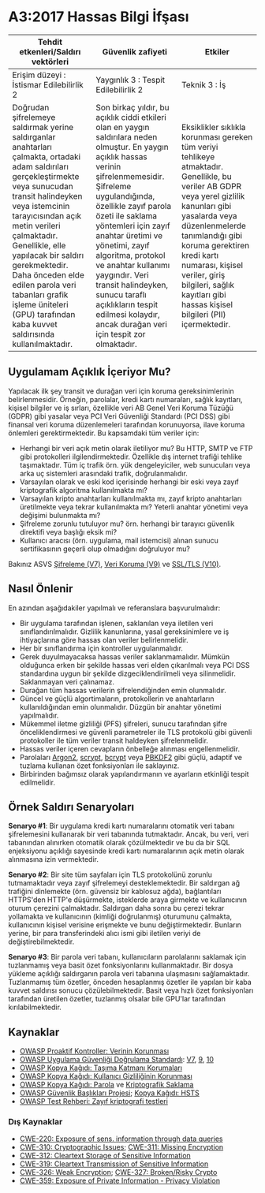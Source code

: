 # A3:2017 Hassas Bilgi İfşası

| Tehdit etkenleri/Saldırı vektörleri | Güvenlik zafiyeti | Etkiler |
| -- | -- | -- |
| Erişim düzeyi : İstismar Edilebilirlik 2 | Yaygınlık 3 : Tespit Edilebilirlik 2 | Teknik 3 : İş |
| Doğrudan şifrelemeye saldırmak yerine saldırganlar anahtarları çalmakta, ortadaki adam saldırıları gerçekleştirmekte veya sunucudan transit halindeyken veya istemcinin tarayıcısından açık metin verileri çalmaktadır. Genellikle, elle yapılacak bir saldırı gerekmektedir. Daha önceden elde edilen parola veri tabanları grafik işleme üniteleri (GPU) tarafından kaba kuvvet saldırısında kullanılmaktadır. | Son birkaç yıldır, bu açıklık ciddi etkileri olan en yaygın saldırılara neden olmuştur. En yaygın açıklık hassas verinin şifrelenmemesidir. Şifreleme uygulandığında, özellikle zayıf parola özeti ile saklama yöntemleri için zayıf anahtar üretimi ve yönetimi, zayıf algoritma, protokol ve anahtar kullanımı yaygındır. Veri transit halindeyken, sunucu taraflı açıklıkların tespit edilmesi kolaydır, ancak durağan veri için tespit zor olmaktadır. | Eksiklikler sıklıkla korunması gereken tüm veriyi tehlikeye atmaktadır. Genellikle, bu veriler AB GDPR veya yerel gizlilik kanunları gibi yasalarda veya düzenlenmelerde tanımlandığı gibi koruma gerektiren kredi kartı numarası, kişisel veriler, giriş bilgileri, sağlık kayıtları gibi hassas kişisel bilgileri (PII) içermektedir. |

## Uygulamam Açıklık İçeriyor Mu?

Yapılacak ilk şey transit ve durağan veri için koruma gereksinimlerinin belirlenmesidir. Örneğin, parolalar, kredi kartı numaraları, sağlık kayıtları, kişisel bilgiler ve iş sırları, özellikle veri AB Genel Veri Koruma Tüzüğü (GDPR) gibi yasalar veya PCI Veri Güvenliği Standardı (PCI DSS) gibi finansal veri koruma düzenlemeleri tarafından korunuyorsa, ilave koruma önlemleri gerektirmektedir. Bu kapsamdaki tüm veriler için:

* Herhangi bir veri açık metin olarak iletiliyor mu? Bu HTTP, SMTP ve FTP gibi protokolleri ilgilendirmektedir. Özellikle dış internet trafiği tehlike taşımaktadır. Tüm iç trafik örn. yük dengeleyiciler, web sunucuları veya arka uç sistemleri arasındaki trafik, doğrulanmalıdır. 
* Varsayılan olarak ve eski kod içerisinde herhangi bir eski veya zayıf kriptografik algoritma kullanılmakta mı? 
* Varsayılan kripto anahtarları kullanılmakta mı, zayıf kripto anahtarları üretilmekte veya tekrar kullanılmakta mı? Yeterli anahtar yönetimi veya değişimi bulunmakta mı?
* Şifreleme zorunlu tutuluyor mu? örn. herhangi bir tarayıcı güvenlik direktifi veya başlığı eksik mi?
* Kullanıcı aracısı (örn. uygulama, mail istemcisi) alınan sunucu sertifikasının geçerli olup olmadığını doğruluyor mu?

Bakınız ASVS [Şifreleme (V7)](https://www.owasp.org/index.php/ASVS_V7_Cryptography), [Veri Koruma (V9)](https://www.owasp.org/index.php/ASVS_V9_Data_Protection) ve [SSL/TLS (V10)](https://www.owasp.org/index.php/ASVS_V10_Communications).

## Nasıl Önlenir

En azından aşağıdakiler yapılmalı ve referanslara başvurulmalıdır:

* Bir uygulama tarafından işlenen, saklanılan veya iletilen veri sınıflandırılmalıdır. Gizlilik kanunlarına, yasal gereksinimlere ve iş ihtiyaçlarına göre hassas olan veriler belirlenmelidir.
* Her bir sınıflandırma için kontroller uygulanmalıdır.
* Gerek duyulmayacaksa hassas veriler saklanmamalıdır. Mümkün olduğunca erken bir şekilde hassas veri elden çıkarılmalı veya PCI DSS standardına uygun bir şekilde dizgeciklendirilmeli veya silinmelidir. Saklanmayan veri çalınamaz. 
* Durağan tüm hassas verilerin şifrelendiğinden emin olunmalıdır.
* Güncel ve güçlü algortimaların, protokollerin ve anahtarların kullanıldığından emin olunmalıdır. Düzgün bir anahtar yönetimi yapılmalıdır.
* Mükemmel iletme gizliliği (PFS) şifreleri, sunucu tarafından şifre önceliklendirmesi ve güvenli parametreler ile TLS protokolü gibi güvenli protokoller ile tüm veriler transit haldeyken şifrelenmelidir.
* Hassas veriler içeren cevapların önbelleğe alınması engellenmelidir.
* Parolaları [Argon2](https://www.cryptolux.org/index.php/Argon2), [scrypt](https://wikipedia.org/wiki/Scrypt), [bcrypt](https://wikipedia.org/wiki/Bcrypt) veya [PBKDF2](https://wikipedia.org/wiki/PBKDF2) gibi güçlü, adaptif ve tuzlama kullanan özet fonksiyonları ile saklayınız.
* Birbirinden bağımsız olarak yapılandırmanın ve ayarların etkinliği tespit edilmelidir.

## Örnek Saldırı Senaryoları

**Senaryo #1**: Bir uygulama kredi kartı numaralarını otomatik veri tabanı şifrelemesini kullanarak bir veri tabanında tutmaktadır. Ancak, bu veri, veri tabanından alınırken otomatik olarak çözülmektedir ve bu da bir SQL enjeksiyonu açıklığı sayesinde kredi kartı numaralarının açık metin olarak alınmasına izin vermektedir.

**Senaryo #2**: Bir site tüm sayfaları için TLS protokolünü zorunlu tutmamaktadır veya zayıf şifrelemeyi desteklemektedir. Bir saldırgan ağ trafiğini dinlemekte (örn. güvensiz bir kablosuz ağda), bağlantıları HTTPS'den HTTP'e düşürmekte, isteklerde araya girmekte ve kullanıcının oturum çerezini çalmaktadır. Saldırgan daha sonra bu çerezi tekrar yollamakta ve kullanıcının (kimliği doğrulanmış) oturumunu çalmakta, kullanıcının kişisel verisine erişmekte ve bunu değiştirmektedir. Bunların yerine, bir para transferindeki alıcı ismi gibi iletilen veriyi de değiştirebilmektedir.

**Senaryo #3**: Bir parola veri tabanı, kullanıcıların parolalarını saklamak için tuzlanmamış veya basit özet fonksiyonlarını kullanmaktadır. Bir dosya yükleme açıklığı saldırganın parola veri tabanına ulaşmasını sağlamaktadır. Tuzlanmamış tüm özetler, önceden hesaplanmış özetler ile yapılan bir kaba kuvvet saldırısı sonucu çözülebilmektedir. Basit veya hızlı özet fonksiyonları tarafından üretilen özetler, tuzlanmış olsalar bile GPU'lar tarafından kırılabilmektedir.

## Kaynaklar

* [OWASP Proaktif Kontroller: Verinin Korunması](https://www.owasp.org/index.php/OWASP_Proactive_Controls#7:_Protect_Data)
* [OWASP Uygulama Güvenliği Doğrulama Standardı]((https://www.owasp.org/index.php/Category:OWASP_Application_Security_Verification_Standard_Project)): [V7](https://www.owasp.org/index.php/ASVS_V7_Cryptography), [9](https://www.owasp.org/index.php/ASVS_V9_Data_Protection), [10](https://www.owasp.org/index.php/ASVS_V10_Communications)
* [OWASP Kopya Kağıdı: Taşıma Katmanı Korumaları](https://www.owasp.org/index.php/Transport_Layer_Protection_Cheat_Sheet)
* [OWASP Kopya Kağıdı: Kullanıcı Gizliliğinin Korunması](https://www.owasp.org/index.php/User_Privacy_Protection_Cheat_Sheet)
* [OWASP Kopya Kağıdı: Parola](https://www.owasp.org/index.php/Password_Storage_Cheat_Sheet) ve [Kriptografik Saklama](https://www.owasp.org/index.php/Cryptographic_Storage_Cheat_Sheet)
* [OWASP Güvenlik Başlıkları Projesi](https://www.owasp.org/index.php/OWASP_Secure_Headers_Project); [Kopya Kağıdı: HSTS](https://www.owasp.org/index.php/HTTP_Strict_Transport_Security_Cheat_Sheet)
* [OWASP Test Rehberi: Zayıf kriptografi testleri](https://www.owasp.org/index.php/Testing_for_weak_Cryptography)

### Dış Kaynaklar

* [CWE-220: Exposure of sens. information through data queries](https://cwe.mitre.org/data/definitions/220.html)
* [CWE-310: Cryptographic Issues](https://cwe.mitre.org/data/definitions/310.html); [CWE-311: Missing Encryption](https://cwe.mitre.org/data/definitions/311.html)
* [CWE-312: Cleartext Storage of Sensitive Information](https://cwe.mitre.org/data/definitions/312.html)
* [CWE-319: Cleartext Transmission of Sensitive Information](https://cwe.mitre.org/data/definitions/319.html)
* [CWE-326: Weak Encryption](https://cwe.mitre.org/data/definitions/326.html); [CWE-327: Broken/Risky Crypto](https://cwe.mitre.org/data/definitions/327.html)
* [CWE-359: Exposure of Private Information - Privacy Violation](https://cwe.mitre.org/data/definitions/359.html)
